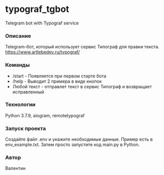 # typograf_tgbot
Telegram bot with Typograf service

### Описание
Telegram-бот, который использует сервис Типограф для правки текста.   
https://www.artlebedev.ru/typograf/


### Команды
- /start - Появляется при первом старте бота
- /help - Выводит 2 примера в виде кнопок 
- Любой текст - отправлет текст в сервис Типограф и возвращает исправленный

### Технологии
Python 3.7.9, aiogram, remotetypograf

### Запуск проекта
Создайте файл .env и укажите необходимые данные.
Пример есть в env_example.txt.
Затем просто запустите код main.py в Python.

### Автор
Валентин
